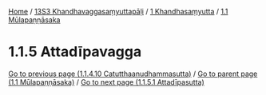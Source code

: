 
[Home](/) / [13S3 Khandhavaggasaṃyuttapāḷi](../../../13S3.md) / [1 Khandhasaṃyutta](../../1.md) / [1.1 Mūlapaṇṇāsaka](../1.1.md)

# 1.1.5 Attadīpavagga


[Go to previous page (1.1.4.10 Catutthaanudhammasutta)](1.1.4/1.1.4.10.md) / [Go to parent page (1.1 Mūlapaṇṇāsaka)](../1.1.md) / [Go to next page (1.1.5.1 Attadīpasutta)](1.1.5/1.1.5.1.md)



